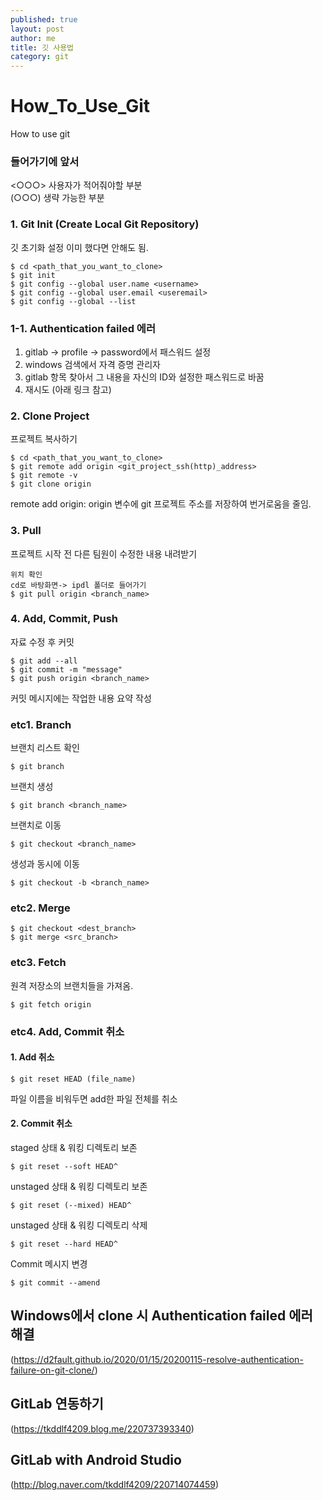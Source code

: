 ```yaml
---
published: true
layout: post
author: me
title: 깃 사용법
category: git
---
```

# How_To_Use_Git

How to use git

### 들어가기에 앞서

<○○○> 사용자가 적어줘야할 부분<br>
(○○○) 생략 가능한 부분

### 1. Git Init (Create Local Git Repository)
깃 초기화 설정
이미 했다면 안해도 됨.
```
$ cd <path_that_you_want_to_clone>
$ git init
$ git config --global user.name <username>
$ git config --global user.email <useremail>
$ git config --global --list
```

### 1-1. Authentication failed 에러
1. gitlab -> profile -> password에서 패스워드 설정
2. windows 검색에서 자격 증명 관리자
3. gitlab 항목 찾아서 그 내용을 자신의 ID와 설정한 패스워드로 바꿈
4. 재시도 (아래 링크 참고)

### 2. Clone Project
프로젝트 복사하기
```
$ cd <path_that_you_want_to_clone>
$ git remote add origin <git_project_ssh(http)_address>
$ git remote -v
$ git clone origin
```
remote add origin:
origin 변수에 git 프로젝트 주소를 저장하여 번거로움을 줄임.

### 3. Pull
프로젝트 시작 전 다른 팀원이 수정한 내용 내려받기
```
위치 확인
cd로 바탕화면-> ipdl 폴더로 들어가기 
$ git pull origin <branch_name>
```

### 4. Add, Commit, Push
자료 수정 후 커밋
```
$ git add --all
$ git commit -m "message"
$ git push origin <branch_name>
```
커밋 메시지에는 작업한 내용 요약 작성

### etc1. Branch
브랜치 리스트 확인
```
$ git branch
```
브랜치 생성
```
$ git branch <branch_name>
```
브랜치로 이동
```
$ git checkout <branch_name>
```
생성과 동시에 이동
```
$ git checkout -b <branch_name>
```

### etc2. Merge
```
$ git checkout <dest_branch>
$ git merge <src_branch>
```

### etc3. Fetch
원격 저장소의 브랜치들을 가져옴.
```
$ git fetch origin
```

### etc4. Add, Commit 취소
#### 1. Add 취소
```
$ git reset HEAD (file_name) 
```
파일 이름을 비워두면 add한 파일 전체를 취소
#### 2. Commit 취소
staged 상태 & 워킹 디렉토리 보존
```
$ git reset --soft HEAD^
```
unstaged 상태 & 워킹 디렉토리 보존
```
$ git reset (--mixed) HEAD^
```
unstaged 상태 & 워킹 디렉토리 삭제
```
$ git reset --hard HEAD^
```
Commit 메시지 변경
```
$ git commit --amend
```


## Windows에서 clone 시 Authentication failed 에러 해결

(https://d2fault.github.io/2020/01/15/20200115-resolve-authentication-failure-on-git-clone/)

## GitLab 연동하기

(https://tkddlf4209.blog.me/220737393340)

## GitLab with Android Studio

(http://blog.naver.com/tkddlf4209/220714074459)
